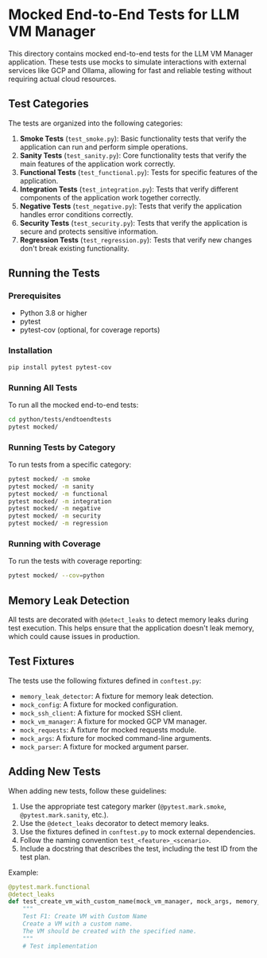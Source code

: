 # Mocked End-to-End Tests for LLM VM Manager

This directory contains mocked end-to-end tests for the LLM VM Manager application. These tests use mocks to simulate interactions with external services like GCP and Ollama, allowing for fast and reliable testing without requiring actual cloud resources.

## Test Categories

The tests are organized into the following categories:

1. **Smoke Tests** (`test_smoke.py`): Basic functionality tests that verify the application can run and perform simple operations.
2. **Sanity Tests** (`test_sanity.py`): Core functionality tests that verify the main features of the application work correctly.
3. **Functional Tests** (`test_functional.py`): Tests for specific features of the application.
4. **Integration Tests** (`test_integration.py`): Tests that verify different components of the application work together correctly.
5. **Negative Tests** (`test_negative.py`): Tests that verify the application handles error conditions correctly.
6. **Security Tests** (`test_security.py`): Tests that verify the application is secure and protects sensitive information.
7. **Regression Tests** (`test_regression.py`): Tests that verify new changes don't break existing functionality.

## Running the Tests

### Prerequisites

- Python 3.8 or higher
- pytest
- pytest-cov (optional, for coverage reports)

### Installation

```bash
pip install pytest pytest-cov
```

### Running All Tests

To run all the mocked end-to-end tests:

```bash
cd python/tests/endtoendtests
pytest mocked/
```

### Running Tests by Category

To run tests from a specific category:

```bash
pytest mocked/ -m smoke
pytest mocked/ -m sanity
pytest mocked/ -m functional
pytest mocked/ -m integration
pytest mocked/ -m negative
pytest mocked/ -m security
pytest mocked/ -m regression
```

### Running with Coverage

To run the tests with coverage reporting:

```bash
pytest mocked/ --cov=python
```

## Memory Leak Detection

All tests are decorated with `@detect_leaks` to detect memory leaks during test execution. This helps ensure that the application doesn't leak memory, which could cause issues in production.

## Test Fixtures

The tests use the following fixtures defined in `conftest.py`:

- `memory_leak_detector`: A fixture for memory leak detection.
- `mock_config`: A fixture for mocked configuration.
- `mock_ssh_client`: A fixture for mocked SSH client.
- `mock_vm_manager`: A fixture for mocked GCP VM manager.
- `mock_requests`: A fixture for mocked requests module.
- `mock_args`: A fixture for mocked command-line arguments.
- `mock_parser`: A fixture for mocked argument parser.

## Adding New Tests

When adding new tests, follow these guidelines:

1. Use the appropriate test category marker (`@pytest.mark.smoke`, `@pytest.mark.sanity`, etc.).
2. Use the `@detect_leaks` decorator to detect memory leaks.
3. Use the fixtures defined in `conftest.py` to mock external dependencies.
4. Follow the naming convention `test_<feature>_<scenario>`.
5. Include a docstring that describes the test, including the test ID from the test plan.

Example:

```python
@pytest.mark.functional
@detect_leaks
def test_create_vm_with_custom_name(mock_vm_manager, mock_args, memory_leak_detector):
    """
    Test F1: Create VM with Custom Name
    Create a VM with a custom name.
    The VM should be created with the specified name.
    """
    # Test implementation
```